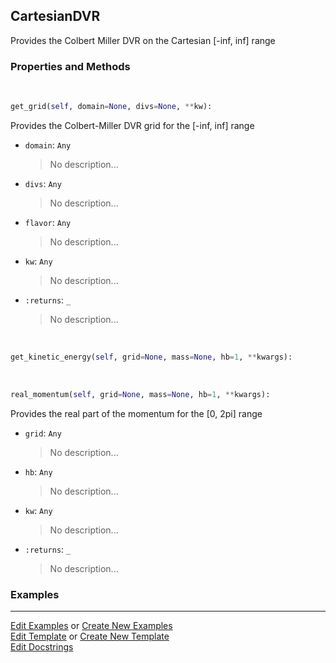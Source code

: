 ## <a id="Psience.DVR.ColbertMiller.CartesianDVR">CartesianDVR</a>
Provides the Colbert Miller DVR on the Cartesian [-inf, inf] range

### Properties and Methods
<a id="Psience.DVR.ColbertMiller.CartesianDVR.get_grid" class="docs-object-method">&nbsp;</a>
```python
get_grid(self, domain=None, divs=None, **kw): 
```
Provides the Colbert-Miller DVR grid for the [-inf, inf] range
- `domain`: `Any`
    >No description...
- `divs`: `Any`
    >No description...
- `flavor`: `Any`
    >No description...
- `kw`: `Any`
    >No description...
- `:returns`: `_`
    >No description...

<a id="Psience.DVR.ColbertMiller.CartesianDVR.get_kinetic_energy" class="docs-object-method">&nbsp;</a>
```python
get_kinetic_energy(self, grid=None, mass=None, hb=1, **kwargs): 
```

<a id="Psience.DVR.ColbertMiller.CartesianDVR.real_momentum" class="docs-object-method">&nbsp;</a>
```python
real_momentum(self, grid=None, mass=None, hb=1, **kwargs): 
```
Provides the real part of the momentum for the [0, 2pi] range
- `grid`: `Any`
    >No description...
- `hb`: `Any`
    >No description...
- `kw`: `Any`
    >No description...
- `:returns`: `_`
    >No description...

### Examples




___

[Edit Examples](https://github.com/McCoyGroup/Psience/edit/edit/ci/examples/ci/docs/Psience/DVR/ColbertMiller/CartesianDVR.md) or 
[Create New Examples](https://github.com/McCoyGroup/Psience/new/edit/?filename=ci/examples/ci/docs/Psience/DVR/ColbertMiller/CartesianDVR.md) <br/>
[Edit Template](https://github.com/McCoyGroup/Psience/edit/edit/ci/docs/ci/docs/Psience/DVR/ColbertMiller/CartesianDVR.md) or 
[Create New Template](https://github.com/McCoyGroup/Psience/new/edit/?filename=ci/docs/templates/ci/docs/Psience/DVR/ColbertMiller/CartesianDVR.md) <br/>
[Edit Docstrings](https://github.com/McCoyGroup/Psience/edit/edit/Psience/DVR/ColbertMiller.py?message=Update%20Docs)